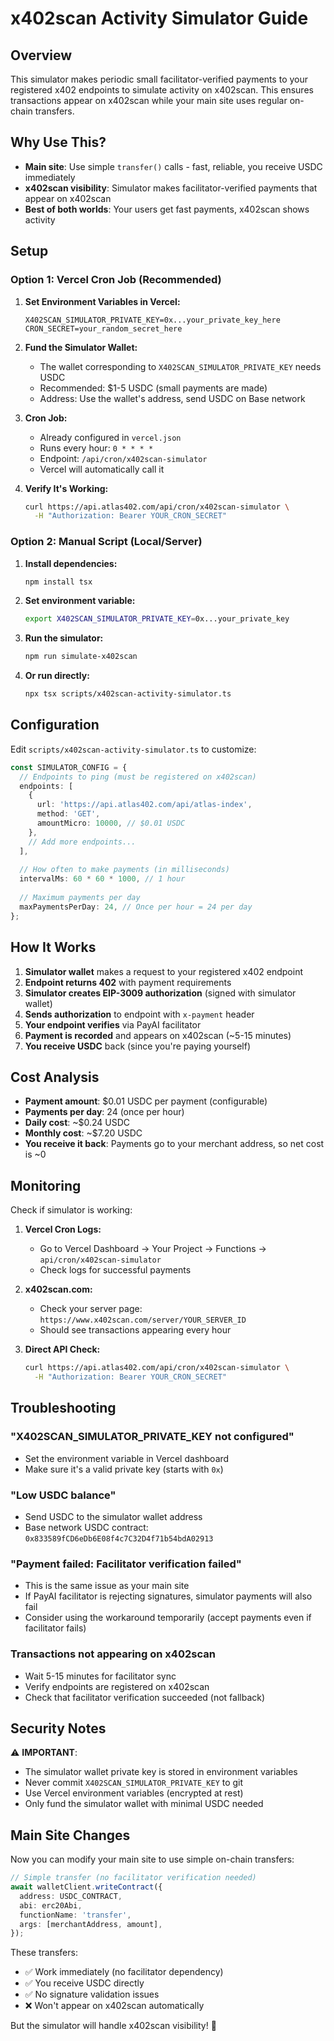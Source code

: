 # x402scan Activity Simulator Guide

## Overview

This simulator makes periodic small facilitator-verified payments to your registered x402 endpoints to simulate activity on x402scan. This ensures transactions appear on x402scan while your main site uses regular on-chain transfers.

## Why Use This?

- **Main site**: Use simple `transfer()` calls - fast, reliable, you receive USDC immediately
- **x402scan visibility**: Simulator makes facilitator-verified payments that appear on x402scan
- **Best of both worlds**: Your users get fast payments, x402scan shows activity

## Setup

### Option 1: Vercel Cron Job (Recommended)

1. **Set Environment Variables in Vercel:**
   ```
   X402SCAN_SIMULATOR_PRIVATE_KEY=0x...your_private_key_here
   CRON_SECRET=your_random_secret_here
   ```

2. **Fund the Simulator Wallet:**
   - The wallet corresponding to `X402SCAN_SIMULATOR_PRIVATE_KEY` needs USDC
   - Recommended: $1-5 USDC (small payments are made)
   - Address: Use the wallet's address, send USDC on Base network

3. **Cron Job:**
   - Already configured in `vercel.json`
   - Runs every hour: `0 * * * *`
   - Endpoint: `/api/cron/x402scan-simulator`
   - Vercel will automatically call it

4. **Verify It's Working:**
   ```bash
   curl https://api.atlas402.com/api/cron/x402scan-simulator \
     -H "Authorization: Bearer YOUR_CRON_SECRET"
   ```

### Option 2: Manual Script (Local/Server)

1. **Install dependencies:**
   ```bash
   npm install tsx
   ```

2. **Set environment variable:**
   ```bash
   export X402SCAN_SIMULATOR_PRIVATE_KEY=0x...your_private_key
   ```

3. **Run the simulator:**
   ```bash
   npm run simulate-x402scan
   ```

4. **Or run directly:**
   ```bash
   npx tsx scripts/x402scan-activity-simulator.ts
   ```

## Configuration

Edit `scripts/x402scan-activity-simulator.ts` to customize:

```typescript
const SIMULATOR_CONFIG = {
  // Endpoints to ping (must be registered on x402scan)
  endpoints: [
    {
      url: 'https://api.atlas402.com/api/atlas-index',
      method: 'GET',
      amountMicro: 10000, // $0.01 USDC
    },
    // Add more endpoints...
  ],
  
  // How often to make payments (in milliseconds)
  intervalMs: 60 * 60 * 1000, // 1 hour
  
  // Maximum payments per day
  maxPaymentsPerDay: 24, // Once per hour = 24 per day
};
```

## How It Works

1. **Simulator wallet** makes a request to your registered x402 endpoint
2. **Endpoint returns 402** with payment requirements
3. **Simulator creates EIP-3009 authorization** (signed with simulator wallet)
4. **Sends authorization** to endpoint with `x-payment` header
5. **Your endpoint verifies** via PayAI facilitator
6. **Payment is recorded** and appears on x402scan (~5-15 minutes)
7. **You receive USDC** back (since you're paying yourself)

## Cost Analysis

- **Payment amount**: $0.01 USDC per payment (configurable)
- **Payments per day**: 24 (once per hour)
- **Daily cost**: ~$0.24 USDC
- **Monthly cost**: ~$7.20 USDC
- **You receive it back**: Payments go to your merchant address, so net cost is ~0

## Monitoring

Check if simulator is working:

1. **Vercel Cron Logs:**
   - Go to Vercel Dashboard → Your Project → Functions → `api/cron/x402scan-simulator`
   - Check logs for successful payments

2. **x402scan.com:**
   - Check your server page: `https://www.x402scan.com/server/YOUR_SERVER_ID`
   - Should see transactions appearing every hour

3. **Direct API Check:**
   ```bash
   curl https://api.atlas402.com/api/cron/x402scan-simulator \
     -H "Authorization: Bearer YOUR_CRON_SECRET"
   ```

## Troubleshooting

### "X402SCAN_SIMULATOR_PRIVATE_KEY not configured"
- Set the environment variable in Vercel dashboard
- Make sure it's a valid private key (starts with `0x`)

### "Low USDC balance"
- Send USDC to the simulator wallet address
- Base network USDC contract: `0x833589fCD6eDb6E08f4c7C32D4f71b54bdA02913`

### "Payment failed: Facilitator verification failed"
- This is the same issue as your main site
- If PayAI facilitator is rejecting signatures, simulator payments will also fail
- Consider using the workaround temporarily (accept payments even if facilitator fails)

### Transactions not appearing on x402scan
- Wait 5-15 minutes for facilitator sync
- Verify endpoints are registered on x402scan
- Check that facilitator verification succeeded (not fallback)

## Security Notes

⚠️ **IMPORTANT**: 
- The simulator wallet private key is stored in environment variables
- Never commit `X402SCAN_SIMULATOR_PRIVATE_KEY` to git
- Use Vercel environment variables (encrypted at rest)
- Only fund the simulator wallet with minimal USDC needed

## Main Site Changes

Now you can modify your main site to use simple on-chain transfers:

```typescript
// Simple transfer (no facilitator verification needed)
await walletClient.writeContract({
  address: USDC_CONTRACT,
  abi: erc20Abi,
  functionName: 'transfer',
  args: [merchantAddress, amount],
});
```

These transfers:
- ✅ Work immediately (no facilitator dependency)
- ✅ You receive USDC directly
- ✅ No signature validation issues
- ❌ Won't appear on x402scan automatically

But the simulator will handle x402scan visibility! 🎯

